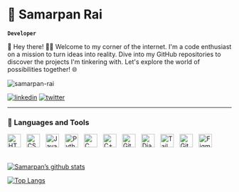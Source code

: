 # 🥟 Samarpan Rai

**`Developer`**

👋 Hey there! 👨‍💻 Welcome to my corner of the internet. I'm a code enthusiast on a mission to turn ideas into reality. Dive into my GitHub repositories to discover the projects I'm tinkering with. Let's explore the world of possibilities together! 🌐

<img src="https://komarev.com/ghpvc/?username=samarpan-rai11&label=Profile%20views&color=yellow&style=for-the-badge" alt="samarpan-rai" />

[![linkedin](https://img.shields.io/badge/linkedin-0A66C2?style=for-the-badge&logo=linkedin&logoColor=white)](https://www.linkedin.com/in/samarpan-rai-809a5a293/)
[![twitter](https://img.shields.io/badge/twitter-1DA1F2?style=for-the-badge&logo=twitter&logoColor=white)](https://twitter.com/samarpan__rai)

---

### 🧰 Languages and Tools

<img align="left" alt="HTML" width="30px" style="padding-right:10px;" src="https://cdn.jsdelivr.net/gh/devicons/devicon/icons/html5/html5-plain.svg" />
<img align="left" alt="CSS" width="30px" style="padding-right:10px;" src="https://cdn.jsdelivr.net/gh/devicons/devicon/icons/css3/css3-plain.svg" />
<img align="left" alt="JavaScript" width="30px" style="padding-right:10px;" src="https://cdn.jsdelivr.net/gh/devicons/devicon/icons/javascript/javascript-plain.svg" />
<img align="left" alt="Python" width="30px" style="padding-right:10px;" src="https://cdn.jsdelivr.net/gh/devicons/devicon/icons/python/python-plain.svg" />
<img align="left" alt="C" width="30px" style="padding-right:10px;" img src="https://cdn.jsdelivr.net/gh/devicons/devicon/icons/c/c-original.svg" />         
<img align="left" alt="C++" width="30px" style="padding-right:10px;" src="https://cdn.jsdelivr.net/gh/devicons/devicon/icons/cplusplus/cplusplus-original.svg" />
<img align="left" alt="GitHub" width="30px" style="padding-right:10px;" src="https://cdn.worldvectorlogo.com/logos/github-icon-1.svg" />
<img align="left" alt="Django" width="30px" style="padding-right:10px;" src="https://cdn.worldvectorlogo.com/logos/django.svg" />
<img align="left" alt="Tailwind" width="30px" style="padding-right:10px;" src="https://cdn.jsdelivr.net/gh/devicons/devicon/icons/tailwindcss/tailwindcss-plain.svg" />
<img align="left" alt="Git" width="30px" style="padding-right:10px;" src="https://cdn.jsdelivr.net/gh/devicons/devicon/icons/git/git-original.svg" />
<img align="left" alt="Figma" width="30px" style="padding-right:10px;" img src="https://cdn.jsdelivr.net/gh/devicons/devicon/icons/figma/figma-original.svg" />
<br />

<br/>
<br/>


[![Samarpan’s github stats](https://github-readme-stats.vercel.app/api?username=samarpan-rai11)](https://github.com/samarpan-rai11)
<br/>

[![Top Langs](https://github-readme-stats.vercel.app/api/top-langs/?username=samarpan-rai11&layout=compact)](https://github.com/samarpan-rai11)


